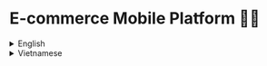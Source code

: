
# E-commerce Mobile Platform  📱🛒
<details>
    <summary>English</summary>

## Table of Contents
- [Introduction](#introduction) 📚
- [Technologies](#technologies) 💻
- [Project Setup](#project-setup) ⚙️
- [Usage](#usage) ▶️
- [Configuration](#configuration) ⚙️
- [Commands](#commands) 💻
- [Testing](#testing) 🧪
- [Deployment](#deployment) ☁️
- [Contributing](#contributing) 🤝
- [License](#license) ⚖️
- [Contact](#contact) 📧



## Introduction
This project is an e-commerce mobile application built with a modern tech stack to ensure scalability, performance, and maintainability. It combines powerful frontend and backend technologies to deliver a seamless user experience and efficient management of data and resources.

## Technologies
### Frontend:
- ![Next.js](https://img.shields.io/badge/Next.js-%23000000?style=flat-square&logo=next.js&logoColor=white&logoWidth=20) (a React.js framework used for server-side rendering, static site generation, and API routes)
- ![Apollo Client](https://img.shields.io/badge/Apollo%20Client-%23485BB5?style=flat-square&logo=apollo-graphql&logoColor=white&logoWidth=20) (for managing GraphQL data on the frontend, simplifies API interaction)
- ![TypeScript](https://img.shields.io/badge/TypeScript-%23007ACC?style=flat-square&logo=typescript&logoColor=white&logoWidth=20) (ensures type safety across the frontend and backend, reducing runtime errors)
- ![Jest](https://img.shields.io/badge/Jest-%23C21325?style=flat-square&logo=jest&logoColor=white&logoWidth=20) ![React Testing Library](https://img.shields.io/badge/React%20Testing%20Library-%23FF3366?style=flat-square&logo=testing-library&logoColor=white&logoWidth=20) (for unit tests, component tests, and end-to-end testing of frontend components)

### Backend:
- ![Node.js](https://img.shields.io/badge/Node.js-%2343853D?style=flat-square&logo=node.js&logoColor=white&logoWidth=20) (runtime environment for running backend APIs, using Express.js, Koa.js, or Next.js API routes)
- ![GraphQL](https://img.shields.io/badge/GraphQL-%23E10098?style=flat-square&logo=graphql&logoColor=white&logoWidth=20) (facilitates efficient communication between frontend and backend with flexible querying)
- ![MongoDB](https://img.shields.io/badge/MongoDB-%2300A747?style=flat-square&logo=mongodb&logoColor=white&logoWidth=20) (NoSQL database, chosen for flexibility and scalability in storing e-commerce data)
- ![Redis](https://img.shields.io/badge/Redis-%23DC382D?style=flat-square&logo=redis&logoColor=white&logoWidth=20) (used for caching and handling asynchronous tasks, reducing database load and improving performance)
- ![JWT](https://img.shields.io/badge/JWT-%23272D3B?style=flat-square&logo=json-web-tokens&logoColor=white&logoWidth=20) (for secure user authentication and authorization)
- ![Nodemailer](https://img.shields.io/badge/Nodemailer-%23FF8C00?style=flat-square&logo=nodemailer&logoColor=white&logoWidth=20) (for sending emails from the backend, such as order confirmations)
- ![Mongoose](https://img.shields.io/badge/Mongoose-%23000000?style=flat-square&logo=mongoose&logoColor=white&logoWidth=20) (ORM for MongoDB, provides a schema-based solution to interact with MongoDB)
- ![Bcrypt.js](https://img.shields.io/badge/Bcrypt.js-%236D52A3?style=flat-square&logo=bcrypt&logoColor=white&logoWidth=20) (for securely hashing passwords)

### DevOps & Deployment:
- ![Docker](https://img.shields.io/badge/Docker-%230db7ed?style=flat-square&logo=docker&logoColor=white&logoWidth=20) (for containerizing the application, including services like Redis and MongoDB, ensuring consistent environments across development and production)
- ![Kubernetes](https://img.shields.io/badge/Kubernetes-%23326ce5?style=flat-square&logo=kubernetes&logoColor=white&logoWidth=20)  (used for container orchestration, especially when scaling the application across multiple nodes)
- ![Nginx](https://img.shields.io/badge/Nginx-%23009639?style=flat-square&logo=nginx&logoColor=white&logoWidth=20)(reverse proxy and load balancer to distribute traffic effectively)

### CI/CD:
- ![GitHub Actions](https://img.shields.io/badge/GitHub%20Actions-%232671E5?style=flat-square&logo=github-actions&logoColor=white&logoWidth=20)  or ![GitLab CI](https://img.shields.io/badge/GitLab%20CI-%23181717?style=flat-square&logo=gitlab&logoColor=white&logoWidth=20) (automates the build, testing, and deployment process, ensuring a seamless delivery pipeline)



## Project Setup
### Installation
Follow these steps to get the project up and running on your local machine.

1. **Clone the repository**:
    ```sh
    git clone https://github.com/zohanubis/e_commerceMobile.git
    cd e_commerceMobile
    ```

2. **Install dependencies using pnpm**:
    ```sh
    pnpm install
    ```

3. **Set up environment variables**:
    - Create a `.env` file in the root directory and add the necessary environment variables (see [Configuration](#configuration)).

4. **Start Docker containers for MongoDB and Redis**:
    ```sh
    docker-compose up -d
    ```

## Usage
### Running the project locally
1. **Start the development server**:
    ```sh
    pnpm dev
    ```

2. **Open your browser** and navigate to `http://localhost:3000` to view the application.

### Running the backend server
1. **Start the backend server**:
    ```sh
    pnpm start:server
    ```

### Running in Development Mode with Docker
- If you want to run the application in development mode with Docker, use the following command:
    ```sh
    docker-compose up --build
    ```

## Configuration
Create a `.env` file in the root directory and add the following environment variables:

```env
MONGODB_URI=mongodb://localhost:27017/yourdbname
REDIS_URL=redis://localhost:6379
JWT_SECRET=your_jwt_secret
EMAIL_HOST=smtp.your-email-provider.com
EMAIL_PORT=587
EMAIL_USER=your-email@example.com
EMAIL_PASS=your-email-password
```

## Commands
- Run the development server:
    ```sh
    pnpm dev
    ```
- Build the project:
    ```sh
    pnpm build
    ```
- Start the application:
    ```sh
    pnpm start
    ```

## Testing
Run tests with Jest and React Testing Library:
```sh
pnpm test
```

## Deployment
### Using Docker
1. Build Docker images:
    ```sh
    docker-compose build
    ```
2. Start Docker containers:
    ```sh
    docker-compose up -d
    ```

### Using Kubernetes
1. Apply Kubernetes configurations:
    ```sh
    kubectl apply -f k8s/
    ```

## Contributing
1. Fork the repository.
2. Create a new branch:
    ```sh
    git checkout -b feature/your-feature
    ```
3. Make your changes and commit them:
    ```sh
    git commit -m "Add your feature"
    ```
4. Push to the branch:
    ```sh
    git push origin feature/your-feature
    ```
5. Create a pull request.

## License
This project is licensed under the MIT License. For more details, please refer to the LICENSE file.

## Contact
For any inquiries, please contact the project maintainer at [zohanubis](mailto:phdh141003@gmail.com).

</details>

<details>
    <summary>Vietnamese</summary>
    
## Mục lục
- [Giới thiệu](#giới-thiệu) 📚
- [Công nghệ](#công-nghệ) 💻
- [Cài đặt dự án](#cài-đặt-dự-án) ⚙️
- [Sử dụng](#sử-dụng) ▶️
- [Cấu hình](#cấu-hình) ⚙️
- [Lệnh](#lệnh) 💻
- [Kiểm thử](#kiểm-thử) 🧪
- [Triển khai](#triển-khai) ☁️
- [Đóng góp](#đóng-góp) 🤝
- [Giấy phép](#giấy-phép) ⚖️
- [Liên hệ](#liên-hệ) 📧


## Giới thiệu
Dự án này là một ứng dụng thương mại điện tử di động được xây dựng với một stack công nghệ hiện đại để đảm bảo khả năng mở rộng, hiệu suất và khả năng bảo trì. Nó kết hợp các công nghệ frontend và backend mạnh mẽ để mang đến trải nghiệm người dùng mượt mà và quản lý dữ liệu, tài nguyên hiệu quả.

## Công nghệ
### Frontend:
- ![Next.js](https://img.shields.io/badge/Next.js-%23000000?style=flat-square&logo=next.js&logoColor=white&logoWidth=20) (framework của React.js, được sử dụng cho server-side rendering, static site generation, và API routes)
- ![Apollo Client](https://img.shields.io/badge/Apollo%20Client-%23485BB5?style=flat-square&logo=apollo-graphql&logoColor=white&logoWidth=20) (quản lý dữ liệu GraphQL phía frontend, đơn giản hóa việc tương tác với API)
- ![TypeScript](https://img.shields.io/badge/TypeScript-%23007ACC?style=flat-square&logo=typescript&logoColor=white&logoWidth=20) (đảm bảo tính an toàn kiểu dữ liệu trên cả frontend và backend, giảm thiểu lỗi tại thời gian chạy)
- ![Jest](https://img.shields.io/badge/Jest-%23C21325?style=flat-square&logo=jest&logoColor=white&logoWidth=20) ![React Testing Library](https://img.shields.io/badge/React%20Testing%20Library-%23FF3366?style=flat-square&logo=testing-library&logoColor=white&logoWidth=20) (dùng để kiểm tra đơn vị, kiểm tra các component, và kiểm tra end-to-end các component frontend)

### Backend:
- ![Node.js](https://img.shields.io/badge/Node.js-%2343853D?style=flat-square&logo=node.js&logoColor=white&logoWidth=20) (môi trường chạy cho backend APIs, sử dụng Express.js, Koa.js, hoặc Next.js API routes)
- ![GraphQL](https://img.shields.io/badge/GraphQL-%23E10098?style=flat-square&logo=graphql&logoColor=white&logoWidth=20) (giúp giao tiếp hiệu quả giữa frontend và backend với khả năng truy vấn linh hoạt)
- ![MongoDB](https://img.shields.io/badge/MongoDB-%2300A747?style=flat-square&logo=mongodb&logoColor=white&logoWidth=20) (Cơ sở dữ liệu NoSQL, được chọn vì tính linh hoạt và khả năng mở rộng trong việc lưu trữ dữ liệu thương mại điện tử)
- ![Redis](https://img.shields.io/badge/Redis-%23DC382D?style=flat-square&logo=redis&logoColor=white&logoWidth=20) (dùng để cache và xử lý các tác vụ bất đồng bộ, giảm tải cho cơ sở dữ liệu và cải thiện hiệu suất)
- ![JWT](https://img.shields.io/badge/JWT-%23272D3B?style=flat-square&logo=json-web-tokens&logoColor=white&logoWidth=20) (đảm bảo xác thực và ủy quyền người dùng an toàn)
- ![Nodemailer](https://img.shields.io/badge/Nodemailer-%23FF6600?style=flat-square&logo=nodemailer&logoColor=white&logoWidth=20) (gửi email từ backend, chẳng hạn như xác nhận đơn hàng)
- ![Mongoose](https://img.shields.io/badge/Mongoose-%230A5B56?style=flat-square&logo=mongoose&logoColor=white&logoWidth=20) (ORM cho MongoDB, cung cấp giải pháp schema-based để tương tác với MongoDB)
- ![Bcrypt.js](https://img.shields.io/badge/Bcrypt.js-%231DA1F2?style=flat-square&logo=javascript&logoColor=white&logoWidth=20)  (mã hóa mật khẩu an toàn)

### DevOps & Triển khai:
- ![Docker](https://img.shields.io/badge/Docker-%232496ED?style=flat-square&logo=docker&logoColor=white&logoWidth=20) (container hóa ứng dụng, bao gồm các dịch vụ như Redis và MongoDB, đảm bảo môi trường đồng nhất giữa phát triển và sản xuất)
- ![Kubernetes](https://img.shields.io/badge/Kubernetes-%233E8E41?style=flat-square&logo=kubernetes&logoColor=white&logoWidth=20) (dùng cho orchestration container, đặc biệt khi mở rộng ứng dụng trên nhiều nút)
- ![Nginx](https://img.shields.io/badge/Nginx-%23009639?style=flat-square&logo=nginx&logoColor=white&logoWidth=20) (reverse proxy và cân bằng tải để phân phối lưu lượng hiệu quả)

### CI/CD:
- ![GitHub Actions](https://img.shields.io/badge/GitHub%20Actions-%232671E5?style=flat-square&logo=github-actions&logoColor=white&logoWidth=20) hoặc ![GitLab CI](https://img.shields.io/badge/GitLab%20CI-%23181717?style=flat-square&logo=gitlab&logoColor=white&logoWidth=20) (tự động hóa quy trình build, kiểm tra và triển khai, đảm bảo pipeline mượt mà)

## Cài đặt dự án
### Cài đặt
Làm theo các bước sau để cài đặt và chạy dự án trên máy tính của bạn.

1. **Clone repository**:
    ```sh
    git clone https://github.com/zohanubis/e_commerceMobile.git
    cd e_commerceMobile
    ```

2. **Cài đặt dependencies bằng pnpm**:
    ```sh
    pnpm install
    ```

3. **Cấu hình các biến môi trường**:
    - Tạo một tệp `.env` trong thư mục gốc và thêm các biến môi trường cần thiết (xem [Cấu hình](#cấu-hình)).

4. **Khởi động Docker containers cho MongoDB và Redis**:
    ```sh
    docker-compose up -d
    ```

## Sử dụng
### Chạy dự án tại local
1. **Khởi động server phát triển**:
    ```sh
    pnpm dev
    ```

2. **Mở trình duyệt** và truy cập `http://localhost:3000` để xem ứng dụng.

### Chạy server backend
1. **Khởi động server backend**:
    ```sh
    pnpm start:server
    ```

### Chạy trong chế độ phát triển với Docker
- Nếu bạn muốn chạy ứng dụng trong chế độ phát triển với Docker, dùng lệnh sau:
    ```sh
    docker-compose up --build
    ```

## Cấu hình
Tạo tệp `.env` trong thư mục gốc và thêm các biến môi trường sau:

```env
MONGODB_URI=mongodb://localhost:27017/yourdbname
REDIS_URL=redis://localhost:6379
JWT_SECRET=your_jwt_secret
EMAIL_HOST=smtp.your-email-provider.com
EMAIL_PORT=587
EMAIL_USER=your-email@example.com
EMAIL_PASS=your-email-password
```
## Lệnh
Chạy server phát triển:
```sh
    pnpm dev
```
Build dự án:
```sh
    pnpm build
```
Khởi động ứng dụng:
```sh
    pnpm start
```

## Kiểm thử
Chạy các bài kiểm thử với Jest và React Testing Library:
```sh
    pnpm test
```
## Triển khai
### Sử dụng Docker
1. Build Docker images:
    ```sh
    docker-compose build
    ```
2. Khởi động Docker containers:
    ```sh
    docker-compose up -d
    ```

### Sử dụng Kubernetes
1. Áp dụng cấu hình Kubernetes:
    ```sh
    kubectl apply -f k8s/
    ```
## Đóng gói

1. Fork repository.
2. Tạo nhánh mới:
    ```sh
    git checkout -b feature/your-feature
    ```
3. Thực hiện thay đổi và commit chúng:
    ```sh
    git commit -m "Add your feature"
    ```
4. Push lên nhánh:
    ```sh
    git push origin feature/your-feature
    ```
5. Tạo pull request.

## Giấy phép
Dự án này được cấp phép theo giấy phép MIT. Để biết thêm chi tiết, vui lòng tham khảo tệp LICENSE.

## Liên hệ
Mọi thắc mắc xin vui lòng liên hệ với người quản lý dự án qua email [zohanubis](mailto:phdh141003@gmail.com).

</details>
